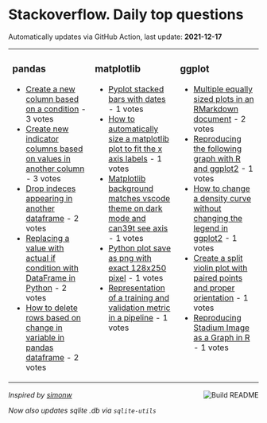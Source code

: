 # Stackoverflow. Daily top questions 

Automatically updates via GitHub Action, last update: **<!-- date starts -->2021-12-17<!-- date ends -->**


<table><tr><td valign="top" width="33%">

### pandas
<!-- pandas starts -->
* [Create a new column based on a condition](https://stackoverflow.com/questions/70390824/create-a-new-column-based-on-a-condition) - 3 votes
* [Create new indicator columns based on values in another column](https://stackoverflow.com/questions/70395948/create-new-indicator-columns-based-on-values-in-another-column) - 3 votes
* [Drop indeces appearing in another dataframe](https://stackoverflow.com/questions/70392114/drop-indeces-appearing-in-another-dataframe) - 2 votes
* [Replacing a value with actual if condition with DataFrame in Python](https://stackoverflow.com/questions/70398151/replacing-a-value-with-actual-if-condition-with-dataframe-in-python) - 2 votes
* [How to delete rows based on change in variable in pandas dataframe](https://stackoverflow.com/questions/70393939/how-to-delete-rows-based-on-change-in-variable-in-pandas-dataframe) - 2 votes
<!-- pandas ends -->
</td><td valign="top" width="34%">


### matplotlib
<!-- matplotlib starts -->
* [Pyplot stacked bars with dates](https://stackoverflow.com/questions/70391988/pyplot-stacked-bars-with-dates) - 1 votes
* [How to automatically size a matplotlib plot to fit the x axis labels](https://stackoverflow.com/questions/70394911/how-to-automatically-size-a-matplotlib-plot-to-fit-the-x-axis-labels) - 1 votes
* [Matplotlib background matches vscode theme on dark mode and can39t see axis](https://stackoverflow.com/questions/70398579/matplotlib-background-matches-vscode-theme-on-dark-mode-and-cant-see-axis) - 1 votes
* [Python plot save as png with exact 128x250 pixel](https://stackoverflow.com/questions/70398397/python-plot-save-as-png-with-exact-128x250-pixel) - 1 votes
* [Representation of a training and validation metric in a pipeline](https://stackoverflow.com/questions/70394038/representation-of-a-training-and-validation-metric-in-a-pipeline) - 1 votes
<!-- matplotlib ends -->
</td><td valign="top" width="34%">


### ggplot
<!-- ggplot2 starts -->
* [Multiple equally sized plots in an RMarkdown document](https://stackoverflow.com/questions/70395202/multiple-equally-sized-plots-in-an-rmarkdown-document) - 2 votes
* [Reproducing the following graph with R and ggplot2](https://stackoverflow.com/questions/70393322/reproducing-the-following-graph-with-r-and-ggplot2) - 1 votes
* [How to change a density curve without changing the legend in ggplot2](https://stackoverflow.com/questions/70394446/how-to-change-a-density-curve-without-changing-the-legend-in-ggplot2) - 1 votes
* [Create a split violin plot with paired points and proper orientation](https://stackoverflow.com/questions/70397418/create-a-split-violin-plot-with-paired-points-and-proper-orientation) - 1 votes
* [Reproducing Stadium Image as a Graph in R](https://stackoverflow.com/questions/70392187/reproducing-stadium-image-as-a-graph-in-r) - 1 votes
<!-- ggplot2 ends -->
</td></tr></table>

<a href="https://github.com/hp0404/hp0404/actions"><img src="https://github.com/hp0404/hp0404/workflows/Build%20README/badge.svg" align="right" alt="Build README"></a> <p>*Inspired by  [simonw](https://github.com/simonw/simonw)*</p> <p> *Now also updates sqlite .db via `sqlite-utils`* </p>
